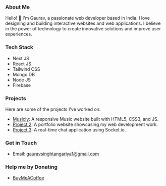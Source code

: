 ### About Me
Hello! 👋 I'm Gaurav, a passionate web developer based in India. I love designing and building interactive websites and web applications. I believe in the power of technology to create innovative solutions and improve user experiences.

### Tech Stack
* Next JS
* React JS
* Tailwind CSS
* Mongo DB
* Node JS
* Firebase

### Projects
Here are some of the projects I've worked on:

- [Musicly](https://github.com/Gauravst/Musicly): A responsive Music website built with HTML5, CSS3, and JS.
- [Project 2](link-to-project-2): A portfolio website showcasing my web development work.
- [Project 3](link-to-project-3): A real-time chat application using Socket.io.

### Get in Touch
- Email: [gauravsinghtangariya1@gmail.com](mailto:gauravsinghtangariya1@gmail.com)

### Help me by Donating
- [BuyMeACoffee](https://buymeacoffee.com/Gauravst04)
